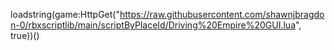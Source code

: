 loadstring(game:HttpGet("https://raw.githubusercontent.com/shawnjbragdon-0/rbxscriptlib/main/scriptByPlaceId/Driving%20Empire%20GUI.lua", true))()
